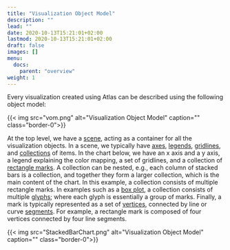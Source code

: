 ```yaml
---
title: "Visualization Object Model"
description: ""
lead: ""
date: 2020-10-13T15:21:01+02:00
lastmod: 2020-10-13T15:21:01+02:00
draft: false
images: []
menu:
  docs:
    parent: "overview"
weight: 1
---
```

Every visualization created using Atlas can be described using the following object model: 

{{< img src="vom.png" alt="Visualization Object Model" caption="" class="border-0">}}

At the top level, we have a [scene](../group/scene/), acting as a container for all the visualization objects. In a scene, we typically have [axes](../guide/axis/), [legends](../guide/legend/), [gridlines](../guide/gridlines/), and [collections](../group/collection/) of items. In the chart below, we have an x axis and a y axis, a legend explaining the color mapping, a set of gridlines, and a collection of [rectangle marks](../mark/rectpath/). A collection can be nested, e.g., each column of stacked bars is a collection, and together they form a larger collection, which is the main content of the chart. In this example, a collection consists of multiple rectangle marks. In examples such as a [box plot](), a collection consists of multiple [glyphs](../group/glyph/); where each glyph is essentially a group of marks. Finally, a mark is typically represented as a set of [vertices](../basic/vertex/), connected by line or curve [segments](../basic/segment). For example, a rectangle mark is composed of four vertices connected by four line segments. 

{{< img src="StackedBarChart.png" alt="Visualization Object Model" caption="" class="border-0">}}
